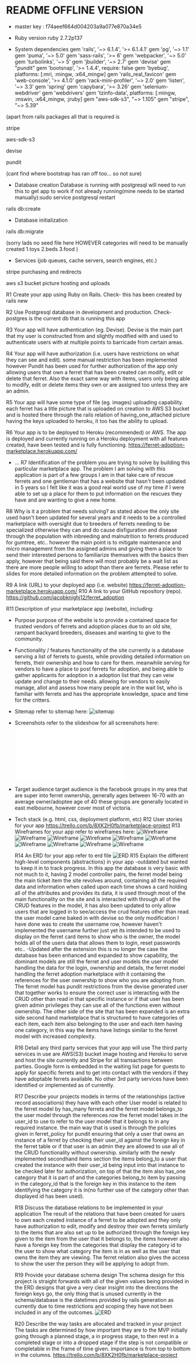 # README OFFLINE VERSION

- master key : f74aeef664d004203a9a077e870a34e5

- Ruby version
  ruby 2.7.2p137

- System dependencies
  gem 'rails', '~> 6.1.4', '>= 6.1.4.1'
  gem 'pg', '~> 1.1'
  gem 'puma', '~> 5.0'
  gem 'sass-rails', '>= 6'
  gem 'webpacker', '~> 5.0'
  gem 'turbolinks', '~> 5'
  gem 'jbuilder', '~> 2.7'
  gem 'devise'
  gem "pundit"
  gem 'bootsnap', '>= 1.4.4', require: false
  gem 'byebug', platforms: [:mri, :mingw, :x64_mingw]
  gem 'rails_real_favicon'
  gem 'web-console', '>= 4.1.0'
  gem 'rack-mini-profiler', '~> 2.0'
  gem 'listen', '~> 3.3'
  gem 'spring'
  gem 'capybara', '>= 3.26'
  gem 'selenium-webdriver'
  gem 'webdrivers'
  gem 'tzinfo-data', platforms: [:mingw, :mswin, :x64_mingw, :jruby]
  gem "aws-sdk-s3", "~> 1.105"
  gem "stripe", "~> 5.39"

(apart from rails packages all that is required is

stripe

aws-sdk-s3

devise

pundit

(cant find where bootstrap has ran off too... so not sure)

- Database creation
  Database is running with postgresql will need to run this to get app to work if not already running(mine needs to be started manually):sudo service postgresql restart

rails db:create

- Database initialization

rails db:migrate

(sorry lads no seed file here HOWEVER categories will need to be manually created
1.toys
2.beds
3.food
)

- Services (job queues, cache servers, search engines, etc.)

stripe purchasing and redirects

aws s3 bucket picture hosting and uploads

R1 Create your app using Ruby on Rails.
Check- this has been created by rails new

R2 Use Postgresql database in development and production.
Check- postgres is the current db that is running this app

R3 Your app will have authentication (eg. Devise).
Devise is the main part that my user is constructed from and slightly modified with and used to authenticate users with
at multiple points to barricade from certain areas.

R4 Your app will have authorization (i.e. users have restrictions on what they can see and edit).
some manual restriction has been implemented however Pundit has been used for further authorization of the app
only allowing users that own a ferret that has been created can modify, edit or delete that ferret.
Also the exact same way with items, users only being able to modify, edit or delete items they own or are assigned too
unless they are an admin.

R5 Your app will have some type of file (eg. images) uploading capability.
each ferret has a title picture that is uploaded on creation to AWS S3 bucket and is hosted there
through the rails relation of having_one_attached picture having the keys uploaded to heroku, it too has
the ability to upload.

R6 Your app is to be deployed to Heroku (recommended) or AWS.
The app is deployed and currently running on a Heroku deployment with all features created, have been
tested and is fully functioning.
https://ferret-adoption-marketplace.herokuapp.com/

- ...
  R7 Identification of the problem you are trying to solve by building this particular marketplace app.
  The problem I am solving with this application is part of a few groups I am in that take care of rescue ferrets
  and one gentleman that has a website that hasn't been updated in 5 years so I felt like it was a good real world use
  of my time if I were able to set up a place for them to put information on the rescues they have and are wanting to give a new home.

R8 Why is it a problem that needs solving?
as stated above the only site used hasn't been updated for several years and it needs to be a controlled marketplace with oversight
due to breeders of ferrets needing to be specialized otherwise they can and do cause disfiguration and disease through the population with
inbreeding and malnutrition to ferrets produced for gumtree, etc..
however the main point is to mitigate maintenance and micro management from the assigned admins and giving them a place to send their
interested persons to familiarize themselves with the basics then apply, however that being said there will most probably be a wait list as there are more
people willing to adopt than there are ferrets.
Please refer to slides for more detailed information on the problem attempted to solve.

R9 A link (URL) to your deployed app (i.e. website)
https://ferret-adoption-marketplace.herokuapp.com/
R10 A link to your GitHub repository (repo).
https://github.com/jacobknighj12/ferret_adoption

R11 Description of your marketplace app (website), including:

- Purpose
  purpose of the website is to provide a contained space for trusted vendors of ferrets and adoption places due to an old site, rampant backyard breeders, diseases
  and wanting to give to the community.
- Functionality / features
  functionality of the site currently is a database serving a list of ferrets to guests, while providing detailed information on ferrets, their ownership and how to care for them.
  meanwhile serving for vendors to have a place to post ferrets for adoption, and being able to gather applicants for adoption in a adoption list that they can veiw update and change to their needs.
  allowing for vendors to easily manage, allot and assess how many people are in the wait list, who is familiar with ferrets and has the appropriate knowledge, space and time for the
  critters.
- Sitemap
  refer to sitemap here:
  ![sitemap](docs/sitemap.png)
- Screenshots
  refer to the slideshow for all screenshots here:
  ![Pdf slideshow](ppt/Ferret-Adoption-place.pdf)
- Target audience
  target audience is the facebook groups in my area that are super into ferret ownership, generally ages between 16-70 with an average owner/adoptee age of 40
  these groups are generally located in east melbourne, however cover most of victoria.
- Tech stack (e.g. html, css, deployment platform, etc)
  R12 User stories for your app
  https://trello.com/b/8XK2H0fb/marketplace-project
  R13 Wireframes for your app
  refer to wireframes here:
  ![Wireframe](docs/1.png)
  ![Wireframe](docs/1.1.png)
  ![Wireframe](docs/2.png)
  ![Wireframe](docs/3.png)
  ![Wireframe](docs/4.png)
  ![Wireframe](docs/5.png)
  ![Wireframe](docs/6.png)
  ![Wireframe](docs/7.png)
  ![Wireframe](docs/8.png)
  ![Wireframe](docs/9.png)

  R14 An ERD for your app
  refer to erd file
  ![ERD](<docs/DBMS_ER_diagram(UML_notation).jpeg>)
  R15 Explain the different high-level components (abstractions) in your app
  -outdated but wanted to keep it in to track progress.
  In this app the database is very basic with not much to it, having 2 model controller pairs, the ferret model being the main ticket item the site revolves around, containing all the required data and information when called upon each time shows a card holding all of the attributes and provides its data, it is used through most of the main functionality on the site and is interacted with through all of the CRUD features in the model, it has also been updated to only allow users that are logged in to see/access the crud features other than read.
  the user model came baked in with devise so the only modification I have done was to create the username row, however haven't implemented the username further just yet its intended to be used to display on the ferret card items to show who is the owner, the model holds all of the users data that allows them to login, reset passwords etc..
  -Updated
  after the extension this is no longer the case the database has been enhanced and expanded to show capability, the dominant models are still the ferret and user models the user model handling the data for the login, ownership and details, the ferret model handling the ferret adoption marketplace with it containing the references for the user ownership to show who you are
  adopting from. The ferret model has pundit restrictions from the devise generated user that together works to ensure the correct user is interacting with the CRUD other than read in that specific instance or if that user has been given admin privileges they can use all of the functions even without ownership.
  The other side of the site that has been expanded is an extra side second hand marketplace that is structured to have categories of each item, each item also belonging to the user and each item having one category, in this way the items have listings similar to the ferret model with increased complexity.

  R16 Detail any third party services that your app will use
  The third party services in use are AWS(S3) bucket image hosting and Heroku to serve and host the site currently and
  Stripe for all transactions between parties.
  Google form is embedded in the waiting list page for guests to apply for specific ferrets and to get into contact with the vendors if they have adoptable ferrets available.
  No other 3rd party services have been identified or implemented as of currently.

  R17 Describe your projects models in terms of the relationships (active record associations) they have with each other
  User model is related to the ferret model by has_many ferrets and the ferret model belongs_to the user model through the references row the ferret model takes in the user_id to use to refer to the user model that it belongs to in any required instance. the main way that is used is through the policies given in ferret_policy for pundit ensuring that only a user that owns an instance of a ferret by checking their user_id against the foreign key in the ferret table or if that user is an admin they are allowed to use all of the CRUD functionality without ownership.
  similarly with the newly implemented secondhand items section the items belong_to a user that created the instance with their user_id being input into that instance to be checked later for authorization, on top of that the item also has_one category that it is part of and the categories belong_to item by passing in the category_id that is the foreign key in this instance to the item identifying the category it is in(no further use of the category other than displayed id has been used).

  R18 Discuss the database relations to be implemented in your application
  The result of the relations that have been created for users to own each created instance of a ferret to be adopted
  and they only have authorization to edit, modify and destroy their own ferrets similarly to the items that are also set up to be
  authorized through the foreign key given to the item from the user that it belongs to, the items however also have a foreign key from the
  categories that display the category id to the user to show what category the item is in as well as the user that owns the item they are viewing.
  The ferret relation also gives the access to show the user the person they will be applying to adopt from.

  R19 Provide your database schema design
  The schema design for this project is straight forwards with all of the given values being provided in the ERD designs that give a very clear insight into the directions
  the foreign keys go, the only thing that is unused currently in the schema/database is the datetimes provided by rails generation as currently due to time restrictions and scoping
  they have not been included in any of the outcomes.
  ![ERD](<docs/DBMS_ER_diagram(UML_notation).jpeg>)

  R20 Describe the way tasks are allocated and tracked in your project
  The tasks are determined by how important they are to the MVP initially going through a planned stage, a in progress stage, to then rest in a completed stage or into a dropped stage if the
  step is not compatible or completable in the frame of time given. importance is from top to bottom in the columns.
  https://trello.com/b/8XK2H0fb/marketplace-project
